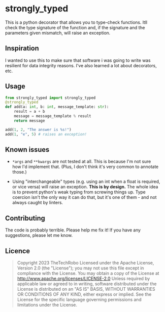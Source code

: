 # strongly_typed

This is a python decorator that allows you to type-check functions. Itll check the type signature of the function and, if the signature and the parameters given mismatch, will raise an exception.

## Inspiration
I wanted to use this to make sure that software i was going to write was resilient for data integrity reasons. I've also learned a lot about decorators, etc.

## Usage

```python
from strongly_typed import strongly_typed
@strongly_typed
def add(a: int, b: int, message_template: str):
    result = a + b
    message = message_template % result
    return message

add(1, 2, "The answer is %s!")
add(1, "e", 5) # raises an exception!
```

## Known issues
- `*args` and `**kwargs` are not tested at all. This is because I'm not sure how I'd implement that. (Plus, I don't think it's very common to annotate those.)

- Using "interchangeable" types (e.g. using an int when a float is required, or vice versa) will raise an exception. **This is by design.** The whole idea is to prevent python's weak typing from screwing things up. Type coercion isn't the only way it can do that, but it's one of them - and not always caught by linters.

## Contributing
The code is probably terrible. Please help me fix it! If you have any suggestions, please let me know.

## Licence

> Copyright 2023 TheTechRobo
> Licensed under the Apache License, Version 2.0 (the "License");
> you may not use this file except in compliance with the License.
> You may obtain a copy of the License at
>    http://www.apache.org/licenses/LICENSE-2.0
> Unless required by applicable law or agreed to in writing, software
> distributed under the License is distributed on an "AS IS" BASIS,
> WITHOUT WARRANTIES OR CONDITIONS OF ANY KIND, either express or implied.
> See the License for the specific language governing permissions and
> limitations under the License.

